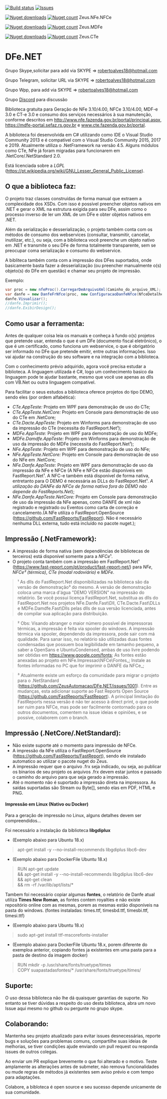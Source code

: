 [![Build status](https://ci.appveyor.com/api/projects/status/7igb6s48sw2p95o3/branch/master?svg=true)](https://ci.appveyor.com/project/adeniltonbs/zeus-net-nfe-nfce/branch/master) 
[![Issues](https://img.shields.io/github/issues/ZeusAutomacao/DFe.NET.svg?style=flat-square)](https://github.com/ZeusAutomacao/DFe.NET/issues)


[![Nuget downloads](https://img.shields.io/nuget/dt/Zeus.Net.NFe.NFCe.svg)](http://www.nuget.org/packages/Zeus.Net.NFe.NFCe/)
[![Nuget count](http://img.shields.io/nuget/v/Zeus.Net.NFe.NFCe.svg)](http://www.nuget.org/packages/Zeus.Net.NFe.NFCe/)
 Zeus.NFe.NFCe

[![Nuget downloads](https://img.shields.io/nuget/dt/Zeus.Net.MDFe.svg)](http://www.nuget.org/packages/Zeus.Net.NFe.NFCe/)
[![Nuget count](https://img.shields.io/nuget/v/Zeus.Net.MDFe.svg)](http://www.nuget.org/packages/Zeus.Net.MDFe/)
 Zeus.MDFe  

[![Nuget downloads](https://img.shields.io/nuget/dt/Zeus.Net.CTe.svg)](http://www.nuget.org/packages/Zeus.Net.NFe.NFCe/)
[![Nuget count](https://img.shields.io/nuget/v/Zeus.Net.CTe.svg)](http://www.nuget.org/packages/Zeus.Net.CTe/)
 Zeus.CTe  


DFe.NET
=================
Grupo Skype,solicitar para add via SKYPE => robertoalves18@hotmail.com

Grupo Telegram, solicitar URL via SKYPE => robertoalves18@hotmail.com

Grupo Wpp, para add via SKYPE => robertoalves18@hotmail.com

Grupo [Discord](https://discord.gg/n7QkAGF) para discussão

Biblioteca gratuita para Geração de NFe 3.10/4.00, NFCe 3.10/4.00, MDF-e 3.0 e CT-e 3.0 e consumo dos serviços necessários à sua manutenção, conforme descritos em http://www.nfe.fazenda.gov.br/portal/principal.aspx, https://mdfe-portal.sefaz.rs.gov.br e www.cte.fazenda.gov.br/portal.

A biblioteca foi desenvolvida em C# utilizando como IDE o Visual Studio Community 2013 e é compatível com o Visual Studio Community 2015, 2017 e 2019. Atualmente utiliza o .NetFramework na versão 4.5. Alguns módulos como CTe, NFe já foram migradas para funcionarem em .NetCore/.NetStandard 2.0.

Está licenciada sobre a *LGPL* (https://pt.wikipedia.org/wiki/GNU_Lesser_General_Public_License).

**O que a biblioteca faz:**
------------------
O projeto traz classes construídas de forma manual que extraem a complexidade dos XSDs. Com isso é possível preencher objetos nativos em .NET e gerar o XML na estrutura exigida para seu DFe, assim como o processo inverso de ler um XML de um DFe e obter objetos nativos em .NET.

Além da serialização e desserialização, o projeto também conta com os métodos de consumo dos webservices (consultar, transmitir, cancelar, inutilizar, etc.), ou seja, com a biblioteca você preenche um objeto nativo em .NET e transmite o seu DFe de forma totalmente transparente, sem se preocupar coma serialização e consumo do webservice.

A bibliteca também conta com a impressão dos DFes suportados, onde basicamente basta fazer a desserialização (ou preencher manualmente o(s) objeto(s) do DFe em questão) e chamar seu projeto de impressão.

Exemplo: 
```cs
var proc = new nfeProc().CarregarDeArquivoXml(Caminho_do_arquivo_XML);
var danfe = new DanfeFrNfce(proc, new ConfiguracaoDanfeNfce(NfceDetalheVendaNormal.UmaLinha, NfceDetalheVendaContigencia.UmaLinha, null/*Logomarca em byte[]*/), "00001", "XXXXXXXXXXXXXXXXXXXXXXXXXX");
danfe.Visualizar();
//danfe.Imprimir();
//danfe.ExibirDesign();
```

**Como usar a ferramenta:**
-----------
Antes de qualquer coisa leia os manuais e conheça à fundo o(s) projetos que pretende usar, entenda o que é um DFe (documento fiscal eletrônico), o que é um certificado, como funciona um webservice, o que é obrigatório ser informado no DFe que pretende emitir, entre outras informações. Isso vai ajudar na construção do seu software e na integração com a biblioteca.

Com o conhecimento prévio adquirido, agora você precisa estudar a biblioteca. A linguagem utilizada é C#, logo um conhecimento basico da linguagem pode te ajudar bastante, mesmo que você use apenas as dlls com VB.Net ou outra linguagem compatível.

Para facilitar o seus estudos a biblioteca oferece projetos do tipo DEMO, sendo eles (por ordem alfabética):
- *CTe.AppTeste:* Projeto em WPF para demonstração de uso do CTe;
- *CTe.AppTeste.NetCore:* Projeto em Console para demonstração de uso do CTe em .NetCore;
- *CTe.Dacte.AppTeste:* Projeto em Winforms para demonstração de uso da impressão do CTe (necessita do FastReport.Net¹);
- *MDFe.AppTeste:* Projeto em WPF para demonstração de uso do MDFe;
- *MDFe.Damdfe.AppTeste:* Projeto em Winforms para demonstração de uso da impressão do MDFe (necessita do FastReport.Net¹);
- *NFe.AppTeste:* Projeto em WPF para demonstração de uso do NFe;
- *NFe.AppTeste.NetCore:* Projeto em Console para demonstração de uso do NFe em .NetCore;
- *NFe.Danfe.AppTeste:* Projeto em WPF para demonstração de uso da impressão da NFe e NFCe (A NFe e NFCe estão disponíveis em FastReport.Net¹. A NFC-e também está disponível de forma nativa, entretanto para O DEMO é necessária as DLLs do FastReport.Net¹. *A utilização do DANFe da NFCe de forma nativa fora do DEMO não depende do FastReports.Net*);
- *NFe.Danfe.AppTeste.NetCore:* Projeto em Console para demonstração de uso da impressão da NFe apenas, como DANFE de xml não registrado e registrado ou Eventos como carta de correção e cancelamento.(A NFe utiliza o FastReport.OpenSource (https://github.com/FastReports/FastReport). Não é necessário nenhuma DLL externa, tudo está incluído no pacote nuget.);

**Impressão (.NetFramework):**
----------
- A impressão de forma nativa (sem dependências de bibliotecas de terceiros) está disponível somente para a *NFCe*¹.
- O projeto conta também com a impressão em FastReport.Net¹ (https://www.fast-report.com/pt/product/fast-report-net/) para *NFe*, *NFCe²* _(térmica)_, *CTe* _(modal rodoviário)_ e *MDFe*.

>¹ As dlls do FastReport.Net disponibilizadas na biblioteca são da versão de demonstração³ do mesmo. A versão de demonstração coloca uma marca d'água "DEMO VERSION" na impressão do relatório. Se você possui licença FastReport.Net, substitua as dlls do FastReport.Net nos projetos NFe.Danfe.Fast\Dll, CTe.Dacte.Fast\DLLs e MDFe.Damdfe.Fast\Dlls pelas dlls de sua versão licenciada, antes de compilar sua aplicação para distribuição.

>² Obs: Visando abranger o maior número possível de impressoras térmicas, a impressão é feita via spooler do windows. A impressão térmica via spooler, dependendo da impressora, pode sair com má qualidade. Para sanar isso, no relatório são utilizadas duas fontes condensadas que possuem boa legibilidade em tamanho pequeno, a saber a OpenSans e UbuntuCondensed, ambas de uso livre podendo ser obtidas em https://www.google.com/fonts;
As fontes estão anexadas ao projeto em NFe.Impressao\NFCe\Fontes_;
Instale as fontes informadas no PC que for imprimir o DANFE da NFCe_;

>³ Atualmente existe um esforço da comunidade para migrar o projeto para o .NetStandard (https://github.com/ZeusAutomacao/DFe.NET/issues/1001). Entre as mudanças, esta adicionar suporte ao Fast Reports Open Source (https://github.com/FastReports/FastReport). A principal limitação do FastReports nessa versão é não ter acesso à direct print, o que pode ser ruim para NFCe, mas pode ser facilmente contornado para os outros documentos, comentem na issue ideias e opiniões, e se possíve, colaborem com o branch.

**Impressão (.NetCore/.NetStandard):**
----------
- Não existe suporte até o momento para impressão de NFCe.
- A impressão da NFe utiliza o FastReport.OpenSource (https://github.com/FastReports/FastReport), sendo ele instalado automatico ao utilizar o pacote nuget do Zeus.
- A impressão requer que o arquivo .frx seja indicado, ou seja, ao publicar os binarios de seu projeto os arquivos .frx devem estar juntos e passado o caminho do arquivo para que seja gerado a impressão.
- Até o momento não é suportado a impressão direta na impressora. As saídas suportadas são Stream ou Byte[], sendo elas em PDF, HTML e PNG.

#### Impressão em Linux (Nativo ou Docker)

Para a geração de impressão no Linux, alguns detalhes devem ser compreendidos...

Foi necessário a instalação da biblioteca **libgdiplux** 

- (Exemplo abaixo para Ubuntu 18.x)
	
> apt-get install -y --no-install-recommends libgdiplus libc6-dev

- (Exemplo abaixo para DockerFile Ubuntu 18.x)

> RUN apt-get update \
    && apt-get install -y --no-install-recommends libgdiplus libc6-dev \
    && apt-get clean \
    && rm -rf /var/lib/apt/lists/*

Tambem foi necessário copiar algumas **fontes**, o relatório de Danfe atual utiliza **Times New Roman**, as fontes contem royalties e não existe repositório online com as mesmas, porem as mesmas estão disponíveis na pasta do windows. (fontes instaladas: times.ttf, timesbd.ttf, timesbi.ttf, timesi.ttf)

- (Exemplo abaixo para Ubuntu 18.x)

>sudo apt-get install ttf-mscorefonts-installer

- (Exemplo abaixo para DockerFile Ubuntu 18.x, porem diferente do exemploa anterior, copiando fontes ja existentes em uma pasta para a pasta de destino da imagem docker)

>RUN mkdir -p /usr/share/fonts/truetype/times \
COPY suapastadasfontes/* /usr/share/fonts/truetype/times/


**Suporte:**
---------
O uso dessa biblioteca não lhe dá quaisquer garantias de suporte. No entanto se tiver dúvidas a respeito do uso desta biblioteca, abra um novo Issue aqui mesmo no github ou pergunte no grupo skype.

**Colaborando:**
---------
Mantenha seu projeto atualizado para evitar issues desnecessárias, reporte bugs e soluções para problemas comuns, compartilhe suas ideias de melhorias, se tiver condições ajude enviando um pull request ou responda issues de outros colegas.

Ao enviar um PR explique brevemente o que foi alterado e o motivo. Teste amplamente as alterações antes de submeter, não remova funcionalidades ou mude regras de métodos já existentes sem aviso prévio e com tempo para adaptações.

Colabore, a bibloteca é open source e seu sucesso depende unicamente de sua comunidade.
